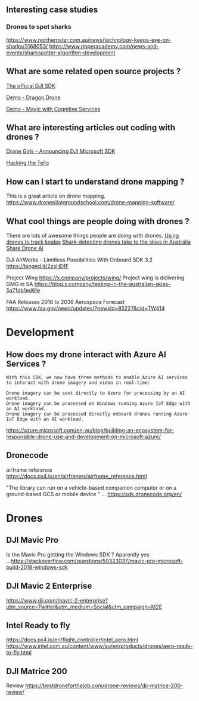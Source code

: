 ## Interesting case studies

### Drones to spot sharks
https://www.northernstar.com.au/news/technology-keeps-eye-on-sharks/3168053/
https://www.ripperacademy.com/news-and-events/sharkspotter-algorithm-development



## What are some related open source projects ? 

[The official DJI SDK](https://github.com/dji-sdk/Mobile-UXSDK-Android)

[Demo - Dragon Drone](https://github.com/dwcares/DragonDrone) 

[Demo - Mavic with Cognitive Services](https://github.com/Li-Yanzhi/DJI-CognitiveService)

## What are interesting articles out coding with drones ? 

[Drone Girls - Announcing DJI Microsoft SDK](http://thedronegirl.com/2018/05/07/dji-microsoft-sdk/)

[Hacking the Tello](https://gobot.io/blog/2018/04/20/hello-tello-hacking-drones-with-go/)

## How can I start to understand drone mapping ?
This is a great article on drone mapping. https://www.dronepilotgroundschool.com/drone-mapping-software/

## What cool things are people doing with drones ? 
There are lots of awesome things people are doing with drones.
[Using drones to track koalas](https://www.brisbanetimes.com.au/environment/conservation/heat-seeking-drones-find-brisbane-s-hiding-koalas-20181003-p507km.html)
[Shark-detecting drones take to the skies in Australia](https://www.theverge.com/2017/8/28/16213416/drones-australia-shark-attack-ai-little-ripper)
[Shark Drone AI](https://pickle.nine.com.au/2018/07/13/16/06/shark-attack-drone-patrolling-australian-beaches)


DJI AirWorks - Limitless Possibilities With Onboard SDK 3.2
https://binged.it/2zsHDfF


Project Wing
https://x.company/projects/wing/
Project wing is delivering GMG in SA 
https://blog.x.company/testing-in-the-australian-skies-5a71db1ed6fe

FAA Releases 2016 to 2036 Aerospace Forecast
https://www.faa.gov/news/updates/?newsId=85227&cid=TW414

# Development



## How does my drone interact with Azure AI Services ? 
```
With this SDK, we now have three methods to enable Azure AI services to interact with drone imagery and video in real-time:

Drone imagery can be sent directly to Azure for processing by an AI workload.
Drone imagery can be processed on Windows running Azure IoT Edge with an AI workload.
Drone imagery can be processed directly onboard drones running Azure IoT Edge with an AI workload.
```
https://azure.microsoft.com/en-au/blog/building-an-ecosystem-for-responsible-drone-use-and-development-on-microsoft-azure/

## Dronecode
airframe reference https://docs.px4.io/en/airframes/airframe_reference.html

"The library can run on a vehicle-based companion computer or on a ground-based GCS or mobile device " ... https://sdk.dronecode.org/en/


# Drones

## DJI Mavic Pro
Is the Mavic Pro getting the Windows SDK ? 
Aparently yes ...https://stackoverflow.com/questions/50323037/mavic-pro-microsoft-build-2018-windows-sdk


## DJI Mavic 2 Enterprise
https://www.dji.com/mavic-2-enterprise?utm_source=Twitter&utm_medium=Social&utm_campaign=M2E

## Intel Ready to fly 
https://docs.px4.io/en/flight_controller/intel_aero.html
https://www.intel.com.au/content/www/au/en/products/drones/aero-ready-to-fly.html


## DJI Matrice 200
Review https://bestdroneforthejob.com/drone-reviews/dji-matrice-200-review/


